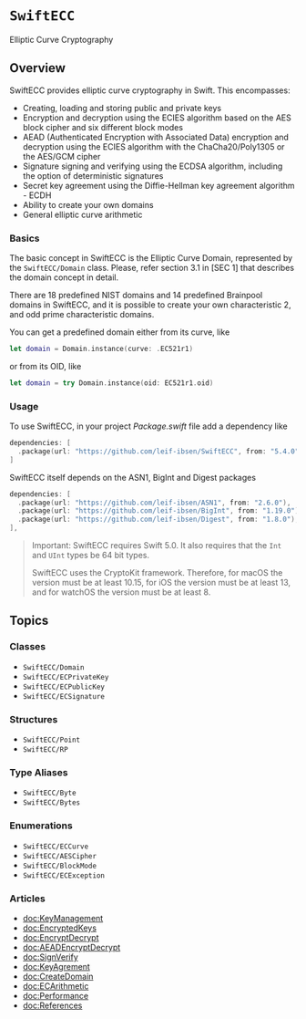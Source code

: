 # ``SwiftECC``

Elliptic Curve Cryptography

## Overview

SwiftECC provides elliptic curve cryptography in Swift.
This encompasses:

* Creating, loading and storing public and private keys
* Encryption and decryption using the ECIES algorithm based on the AES block cipher and six different block modes
* AEAD (Authenticated Encryption with Associated Data) encryption and decryption using the ECIES algorithm with the ChaCha20/Poly1305 or the AES/GCM cipher
* Signature signing and verifying using the ECDSA algorithm, including the option of deterministic signatures
* Secret key agreement using the Diffie-Hellman key agreement algorithm - ECDH
* Ability to create your own domains
* General elliptic curve arithmetic

### Basics

The basic concept in SwiftECC is the Elliptic Curve Domain, represented by the ``SwiftECC/Domain`` class.
Please, refer section 3.1 in [SEC 1] that describes the domain concept in detail.

There are 18 predefined NIST domains and 14 predefined Brainpool domains in SwiftECC,
and it is possible to create your own characteristic 2, and odd prime characteristic domains.

You can get a predefined domain either from its curve, like
```swift
let domain = Domain.instance(curve: .EC521r1)
```

or from its OID, like

```swift
let domain = try Domain.instance(oid: EC521r1.oid)
```

### Usage

To use SwiftECC, in your project *Package.swift* file add a dependency like

```swift
dependencies: [
  .package(url: "https://github.com/leif-ibsen/SwiftECC", from: "5.4.0"),
]
```

SwiftECC itself depends on the ASN1, BigInt and Digest packages

```swift
dependencies: [
  .package(url: "https://github.com/leif-ibsen/ASN1", from: "2.6.0"),
  .package(url: "https://github.com/leif-ibsen/BigInt", from: "1.19.0"),
  .package(url: "https://github.com/leif-ibsen/Digest", from: "1.8.0"),
],
```

> Important:
SwiftECC requires Swift 5.0. It also requires that the `Int` and `UInt` types be 64 bit types.
>
> SwiftECC uses the CryptoKit framework. Therefore, for macOS the version must be at least 10.15,
for iOS the version must be at least 13, and for watchOS the version must be at least 8.

## Topics

### Classes

- ``SwiftECC/Domain``
- ``SwiftECC/ECPrivateKey``
- ``SwiftECC/ECPublicKey``
- ``SwiftECC/ECSignature``

### Structures

- ``SwiftECC/Point``
- ``SwiftECC/RP``

### Type Aliases

- ``SwiftECC/Byte``
- ``SwiftECC/Bytes``

### Enumerations

- ``SwiftECC/ECCurve``
- ``SwiftECC/AESCipher``
- ``SwiftECC/BlockMode``
- ``SwiftECC/ECException``

### Articles

- <doc:KeyManagement>
- <doc:EncryptedKeys>
- <doc:EncryptDecrypt>
- <doc:AEADEncryptDecrypt>
- <doc:SignVerify>
- <doc:KeyAgrement>
- <doc:CreateDomain>
- <doc:ECArithmetic>
- <doc:Performance>
- <doc:References>
